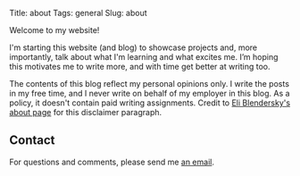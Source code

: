 Title: about
Tags: general
Slug: about

Welcome to my website!

I'm starting this website (and blog) to showcase projects and, more importantly, talk about what I'm learning and what excites me. I’m hoping this motivates me to write more, and with time get better at writing too.

The contents of this blog reflect my personal opinions only. I write the posts in my free time, and I never write on behalf of my employer in this blog. As a policy, it doesn't contain paid writing assignments. Credit to <a href = "https://eli.thegreenplace.net/pages/about" target="_blank">Eli Blendersky's about page</a> for this disclaimer paragraph.

## Contact
For questions and comments, please send me [an email](mailto:taadith@gmail.com).
